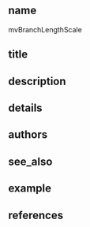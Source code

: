 ## name
mvBranchLengthScale
## title
## description
## details
## authors
## see_also
## example
## references
